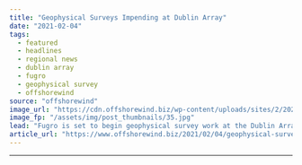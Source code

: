 ```yaml
---
title: "Geophysical Surveys Impending at Dublin Array"
date: "2021-02-04"
tags: 
  - featured
  - headlines
  - regional news
  - dublin array
  - fugro
  - geophysical survey
  - offshorewind
source: "offshorewind"
image_url: "https://cdn.offshorewind.biz/wp-content/uploads/sites/2/2021/02/04091009/Geophysical-Surveys-Impending-at-Dublin-Array.jpg"
image_fp: "/assets/img/post_thumbnails/35.jpg"
lead: "Fugro is set to begin geophysical survey work at the Dublin Array offshore wind"
article_url: "https://www.offshorewind.biz/2021/02/04/geophysical-surveys-impending-at-dublin-array/"
---
```


---

